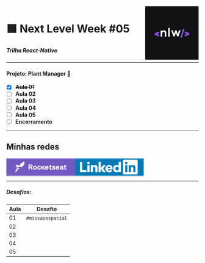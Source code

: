 <img src="./assets/nlw-logo.png" alt="nlw-logo" height="140" align="right"/>

🟪 Next Level Week #05
===================
##### _Trilha React-Native_

---
#### Projeto: Plant Manager 🌼

- [x] ~~**Aula 01**~~
- [ ] **Aula 02**
- [ ] **Aula 03**
- [ ] **Aula 04**
- [ ] **Aula 05**
- [ ] **Encerramento**

---

## Minhas redes

<a href="https://app.rocketseat.com.br/me/jpleopoldino" target="_blank"><img align="left" src="./assets/rocketseat-card.png" alt="Rocketseat" height="45" width="180" style="height: 45px !important; width: 180px !important; box-shadow: 0px 3px 2px 0px rgba(190, 190, 190, 0.5) !important; -webkit-box-shadow: 0px 3px 2px 0px rgba(190, 190, 190, 0.5) !important;" ></a>

<a href="https://www.linkedin.com/in/jpleopoldino/" target="_blank"><img align="center"  src="./assets/linkedin-card.png" alt="Linkedin" height="45" width="180" style="height: 45px !important; width: 180px !important; box-shadow: 0px 3px 2px 0px rgba(190, 190, 190, 0.5) !important; -webkit-box-shadow: 0px 3px 2px 0px rgba(190, 190, 190, 0.5) !important;" ></a>

---

##### Desafios:

| Aula        | Desafio         | 
| ----------- | --------------- |
|01           |`#missaoespacial`|
|02           |                 |
|03           |                 |
|04           |                 |
|05           |                 |
